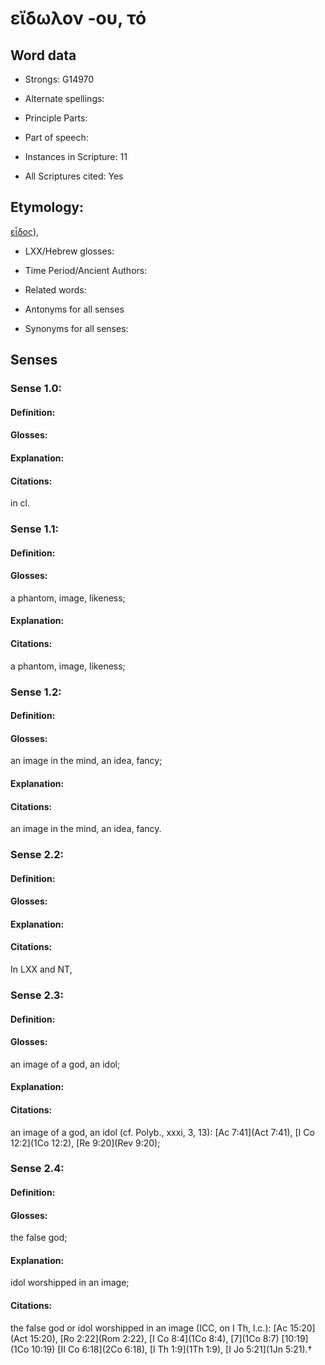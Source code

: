 # εἴδωλον -ου, τό

<!-- Status: S2=NeedsEdits -->
<!-- Lexica used for edits:   -->

## Word data

* Strongs: G14970

* Alternate spellings:



* Principle Parts: 


* Part of speech: 


* Instances in Scripture: 11

* All Scriptures cited: Yes

## Etymology: 

[εἶδος]()), 

* LXX/Hebrew glosses: 


* Time Period/Ancient Authors: 


* Related words: 

* Antonyms for all senses

* Synonyms for all senses: 


## Senses 


### Sense  1.0: 

#### Definition: 


#### Glosses:



#### Explanation:



#### Citations: 

in cl.

### Sense  1.1: 

#### Definition: 

#### Glosses: 

a phantom, image, likeness; 

#### Explanation: 


#### Citations: 

a phantom, image, likeness; 

### Sense  1.2: 

#### Definition: 

#### Glosses: 

an image in the mind, an idea, fancy; 

#### Explanation: 


#### Citations: 

an image in the mind, an idea, fancy. 

### Sense  2.2: 

#### Definition: 


#### Glosses:



#### Explanation:



#### Citations: 

In LXX and NT,

### Sense  2.3: 

#### Definition: 

#### Glosses: 

an image of a god, an idol; 

#### Explanation: 


#### Citations: 

an image of a god, an idol (cf. Polyb., xxxi, 3, 13): [Ac 7:41](Act 7:41), [I Co 12:2](1Co 12:2), [Re 9:20](Rev 9:20); 

### Sense  2.4: 

#### Definition: 

#### Glosses: 

the false god; 

#### Explanation: 

idol worshipped in an image; 

#### Citations: 

the false god or idol worshipped in an image (ICC, on I Th, l.c.): [Ac 15:20](Act 15:20), [Ro 2:22](Rom 2:22), [I Co 8:4](1Co 8:4), [7](1Co 8:7) [10:19](1Co 10:19) [II Co 6:18](2Co 6:18), [I Th 1:9](1Th 1:9), [I Jo 5:21](1Jn 5:21).†
